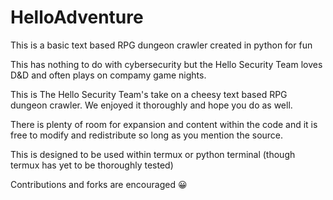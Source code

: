 # HelloAdventure
This is a basic text based RPG dungeon crawler 
created in python for fun

This has nothing to do with cybersecurity but 
the Hello Security Team loves D&D and often plays 
on compamy game nights.

This is The Hello Security Team's take on a cheesy 
text based RPG dungeon crawler. We enjoyed it thoroughly 
and hope you do as well.

There is plenty of room for expansion and content 
within the code and it is free to modify and redistribute 
so long as you mention the source.

This is designed to be used within termux or python 
terminal (though termux has yet to be thoroughly tested)

Contributions and forks are encouraged 😀
